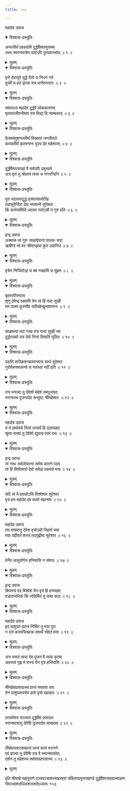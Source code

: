 ```yaml
---
title: १५३

---
```

महादेव उवाच  

<details open><summary>विश्वास-प्रस्तुतिः</summary>

अन्यत्तीर्थं प्रवक्ष्यामि दुर्द्धर्षेश्वरमुत्तमम्  
यस्य स्मरणमात्रेण पापोऽपि पुण्यवान्भवेत् ॥ १ ॥
</details>

<details><summary>मूलम्</summary>

अन्यत्तीर्थं प्रवक्ष्यामि दुर्द्धर्षेश्वरमुत्तमम्  
यस्य स्मरणमात्रेण पापोऽपि पुण्यवान्भवेत् ॥ १ ॥
</details>



<details open><summary>विश्वास-प्रस्तुतिः</summary>

वृत्ते देवासुरे युद्धे दैत्ये च निधनं गते  
दुर्धर्षं च व्रतं कृत्वा यत्र भार्गवनन्दनः ॥ २ ॥
</details>

<details><summary>मूलम्</summary>

वृत्ते देवासुरे युद्धे दैत्ये च निधनं गते  
दुर्धर्षं च व्रतं कृत्वा यत्र भार्गवनन्दनः ॥ २ ॥
</details>



<details open><summary>विश्वास-प्रस्तुतिः</summary>

समाराध्य महादेवं दुर्द्धर्षं लोककारणम्  
मृतसञ्जीवनीमाप यत्र विद्यां हि त्र्यम्बकात् ॥ ३ ॥
</details>

<details><summary>मूलम्</summary>

समाराध्य महादेवं दुर्द्धर्षं लोककारणम्  
मृतसञ्जीवनीमाप यत्र विद्यां हि त्र्यम्बकात् ॥ ३ ॥
</details>



<details open><summary>विश्वास-प्रस्तुतिः</summary>

दैत्यार्थमुशनस्तीर्थं विख्यातं जगतीतले  
काव्यतीर्थे कृतस्नानः पूज्य देवं महेश्वरम् ॥ ४ ॥
</details>

<details><summary>मूलम्</summary>

दैत्यार्थमुशनस्तीर्थं विख्यातं जगतीतले  
काव्यतीर्थे कृतस्नानः पूज्य देवं महेश्वरम् ॥ ४ ॥
</details>



<details open><summary>विश्वास-प्रस्तुतिः</summary>

दुर्द्धर्षेश्वरसञ्ज्ञं वै सर्वपापैः प्रमुच्यते  
अत्र वृत्तं तु श्रोतव्यं त्वया च नगनन्दिनि ॥ ५ ॥
</details>

<details><summary>मूलम्</summary>

दुर्द्धर्षेश्वरसञ्ज्ञं वै सर्वपापैः प्रमुच्यते  
अत्र वृत्तं तु श्रोतव्यं त्वया च नगनन्दिनि ॥ ५ ॥
</details>



<details open><summary>विश्वास-प्रस्तुतिः</summary>

पुरा यदाभवद्युद्धं वृत्रवासवयोरिह  
तदासुरैर्जिता देवा मघवान्वै सुरेश्वरः  
किं कर्त्तव्यमिति ध्यात्वा गतोऽसौ तं गुरुं प्रति ॥ ६ ॥
</details>

<details><summary>मूलम्</summary>

पुरा यदाभवद्युद्धं वृत्रवासवयोरिह  
तदासुरैर्जिता देवा मघवान्वै सुरेश्वरः  
किं कर्त्तव्यमिति ध्यात्वा गतोऽसौ तं गुरुं प्रति ॥ ६ ॥
</details>



<details open><summary>विश्वास-प्रस्तुतिः</summary>

इन्द्र उवाच  
अस्माकं त्वं गुरुः साक्षाद्देवानां पालकः सदा  
ऋषीणां त्वं वरः श्रीमान्कृपां कुरु दयानिधे ॥ ७ ॥
</details>

<details><summary>मूलम्</summary>

इन्द्र उवाच  
अस्माकं त्वं गुरुः साक्षाद्देवानां पालकः सदा  
ऋषीणां त्वं वरः श्रीमान्कृपां कुरु दयानिधे ॥ ७ ॥
</details>



<details open><summary>विश्वास-प्रस्तुतिः</summary>

वृत्रेण निर्जितोऽहं च क्व गच्छामि च सुव्रत ॥ ८ ॥
</details>

<details><summary>मूलम्</summary>

वृत्रेण निर्जितोऽहं च क्व गच्छामि च सुव्रत ॥ ८ ॥
</details>



<details open><summary>विश्वास-प्रस्तुतिः</summary>

बृहस्पतिरुवाच  
शृणु देवेन्द्र वक्ष्यामि येन त्वं हि सदा सुखी  
मम वाक्यं कुरुष्वैव यदीच्छेच्छुभमात्मनः ॥ ९ ॥
</details>

<details><summary>मूलम्</summary>

बृहस्पतिरुवाच  
शृणु देवेन्द्र वक्ष्यामि येन त्वं हि सदा सुखी  
मम वाक्यं कुरुष्वैव यदीच्छेच्छुभमात्मनः ॥ ९ ॥
</details>



<details open><summary>विश्वास-प्रस्तुतिः</summary>

साभ्रमत्यां तदा गच्छ तत्र गत्वा सुखी भव  
दुर्द्धराख्यो यत्र देवो नित्यं तिष्ठति भूतिदः ॥ १० ॥
</details>

<details><summary>मूलम्</summary>

साभ्रमत्यां तदा गच्छ तत्र गत्वा सुखी भव  
दुर्द्धराख्यो यत्र देवो नित्यं तिष्ठति भूतिदः ॥ १० ॥
</details>



<details open><summary>विश्वास-प्रस्तुतिः</summary>

ददाति वाञ्छितान्कामान्सत्यं सत्यं सुरेश्वर  
गुरोर्वचनमाकर्ण्य स गतस्तां नदीं प्रति ॥ ११ ॥
</details>

<details><summary>मूलम्</summary>

ददाति वाञ्छितान्कामान्सत्यं सत्यं सुरेश्वर  
गुरोर्वचनमाकर्ण्य स गतस्तां नदीं प्रति ॥ ११ ॥
</details>



<details open><summary>विश्वास-प्रस्तुतिः</summary>

तत्र स्नात्वा तु देवेशो महेशं तमपूजयत्  
स्नानाच्च पूजनादेव सन्तुष्टः श्रीमहेश्वरः ॥ १२ ॥
</details>

<details><summary>मूलम्</summary>

तत्र स्नात्वा तु देवेशो महेशं तमपूजयत्  
स्नानाच्च पूजनादेव सन्तुष्टः श्रीमहेश्वरः ॥ १२ ॥
</details>



<details open><summary>विश्वास-प्रस्तुतिः</summary>

महादेव उवाच  
यं यं प्रार्थयसे नित्यं तत्सर्वं हि ददाम्यहम्  
श्रुत्वा वाक्यं तु देवेशो ह्युवाच परमं वचः ॥ १३ ॥
</details>

<details><summary>मूलम्</summary>

महादेव उवाच  
यं यं प्रार्थयसे नित्यं तत्सर्वं हि ददाम्यहम्  
श्रुत्वा वाक्यं तु देवेशो ह्युवाच परमं वचः ॥ १३ ॥
</details>



<details open><summary>विश्वास-प्रस्तुतिः</summary>

इन्द्र उवाच  
त्वं नाथः सर्वलोकानां त्वमेव कारणं पदम्  
त्वं हि विश्वेश्वरो देवो सर्वदा लक्ष्यसे मया ॥ १४ ॥
</details>

<details><summary>मूलम्</summary>

इन्द्र उवाच  
त्वं नाथः सर्वलोकानां त्वमेव कारणं पदम्  
त्वं हि विश्वेश्वरो देवो सर्वदा लक्ष्यसे मया ॥ १४ ॥
</details>



<details open><summary>विश्वास-प्रस्तुतिः</summary>

यदि त्वं मे प्रसन्नोऽसि विश्वेश्वर सुरेश्वर  
वृत्रं हन महादेव एष कामो महान्मम ॥ १५ ॥
</details>

<details><summary>मूलम्</summary>

यदि त्वं मे प्रसन्नोऽसि विश्वेश्वर सुरेश्वर  
वृत्रं हन महादेव एष कामो महान्मम ॥ १५ ॥
</details>



<details open><summary>विश्वास-प्रस्तुतिः</summary>

महादेव उवाच  
तव वाक्यात्तु देवेश वृत्रोऽसौ निहतो मया  
मया यद्दीयते शस्त्रं तद्गृह्णीष्व सुरेश्वर ॥ १६ ॥
</details>

<details><summary>मूलम्</summary>

महादेव उवाच  
तव वाक्यात्तु देवेश वृत्रोऽसौ निहतो मया  
मया यद्दीयते शस्त्रं तद्गृह्णीष्व सुरेश्वर ॥ १६ ॥
</details>



<details open><summary>विश्वास-प्रस्तुतिः</summary>

तेनैव चासुयोगेन हनिष्यसि न संशयः ॥ १७ ॥
</details>

<details><summary>मूलम्</summary>

तेनैव चासुयोगेन हनिष्यसि न संशयः ॥ १७ ॥
</details>



<details open><summary>विश्वास-प्रस्तुतिः</summary>

इन्द्र उवाच  
किमस्त्रं वद विश्वेश येन वृत्रं हि हन्म्यहम्  
वज्रादप्यधिकं किं त्तन्निर्मितं तु त्वया कदा ॥ १८ ॥
</details>

<details><summary>मूलम्</summary>

इन्द्र उवाच  
किमस्त्रं वद विश्वेश येन वृत्रं हि हन्म्यहम्  
वज्रादप्यधिकं किं त्तन्निर्मितं तु त्वया कदा ॥ १८ ॥
</details>



<details open><summary>विश्वास-प्रस्तुतिः</summary>

महादेव उवाच  
इदं पाशुपतं ह्यस्त्रं निर्मितं तु मया पुरा  
न दत्तं कस्यचिच्छक्र तवार्थे रक्षितं मया ॥ १९ ॥
</details>

<details><summary>मूलम्</summary>

महादेव उवाच  
इदं पाशुपतं ह्यस्त्रं निर्मितं तु मया पुरा  
न दत्तं कस्यचिच्छक्र तवार्थे रक्षितं मया ॥ १९ ॥
</details>



<details open><summary>विश्वास-प्रस्तुतिः</summary>

अत्र स्नातं त्वया देव पूजनं वै त्वया कृतम्  
अतस्त्वं गृह्ण मे शस्त्रं येन वृत्रं हनिष्यसि ॥ २० ॥
</details>

<details><summary>मूलम्</summary>

अत्र स्नातं त्वया देव पूजनं वै त्वया कृतम्  
अतस्त्वं गृह्ण मे शस्त्रं येन वृत्रं हनिष्यसि ॥ २० ॥
</details>



<details open><summary>विश्वास-प्रस्तुतिः</summary>

श्रीमहेशप्रसादाच्च प्राप्तं मघवता ततः  
तेन पाशुपतास्त्रेण हतो वृत्रो महाबलः ॥ २१ ॥
</details>

<details><summary>मूलम्</summary>

श्रीमहेशप्रसादाच्च प्राप्तं मघवता ततः  
तेन पाशुपतास्त्रेण हतो वृत्रो महाबलः ॥ २१ ॥
</details>



<details open><summary>विश्वास-प्रस्तुतिः</summary>

तत्सर्वमत्र सञ्जातं दुर्द्धर्षेश प्रसादतः  
स्नानमात्रात्तु देवेशि पूजनादेव साम्प्रतम् ॥ २२ ॥
</details>

<details><summary>मूलम्</summary>

तत्सर्वमत्र सञ्जातं दुर्द्धर्षेश प्रसादतः  
स्नानमात्रात्तु देवेशि पूजनादेव साम्प्रतम् ॥ २२ ॥
</details>



<details open><summary>विश्वास-प्रस्तुतिः</summary>

तीर्थप्रभावात्सम्प्राप्तं सत्यं सत्यं वरानने  
एवं ज्ञात्वा तु देवेशि तत्र वै स्नानमाचरेत्  
दर्शनं तु महेशस्य सर्वपापप्रणाशनम् ॥ २३ ॥
</details>

<details><summary>मूलम्</summary>

तीर्थप्रभावात्सम्प्राप्तं सत्यं सत्यं वरानने  
एवं ज्ञात्वा तु देवेशि तत्र वै स्नानमाचरेत्  
दर्शनं तु महेशस्य सर्वपापप्रणाशनम् ॥ २३ ॥
</details>


इति श्रीपाद्मे महापुराणे पञ्चपञ्चाशत्साहस्र्यां संहितायामुत्तरखण्डे दुर्द्धर्षेश्वरमाहात्म्यन्नाम त्रिपञ्चाशदधिकशततमोऽध्यायः १५३